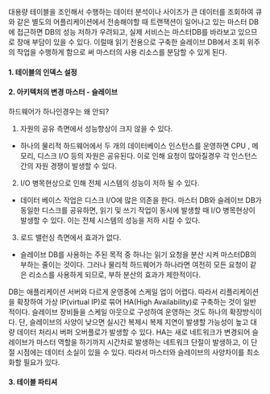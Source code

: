 
대용량 테이블을 조인해서 수행하는 데이터 분석이나 사이즈가 큰 데이터를 조회하여 큐와 같은 별도의 어플리케이션에서 전송해야할 때 트랜잭션이 일어나고 있는 마스터 DB에 접근하면 DB의 성능 저하가 우려되고, 실제 서비스는 마스터DB를 바라보고 있으므로 장애 부담이 있을 수 있다. 
이럴때 읽기 전용으로 구축한 슬레이브 DB에서 조회 위주의 작업을 수행하게 함으로 써 마스터의 사용 리소스를 분담할 수 있게 된다. 

#### 1. 테이블의 인덱스 설정 

#### 2. 아키텍처의 변경 마스터 - 슬레이브

하드웨어가 하나인경우는 왜 안되?
1. 자원의 공유 측면에서 성능향상이 크지 않을 수 있다.  
* 하나의 물리적 하드웨어에서 두 개의 데이터베이스 인스턴스를 운영하면 CPU , 메모리, 디스크 I/O 등의 자원은 공유된다. 이로 인해 요청이 많아질경우 각 인스턴스간의 자원 경쟁이 발생할 수 있다.
2. I/O 병목현상으로 인해 전체 시스템의 성능이 저하 될 수 있다.  
* 데이터 베이스 작업은 디스크 I/O에 많은 의존을 한다. 마스터 DB와 슬레이브 DB가 동일한 디스크를 공유하면, 읽기 및 쓰기 작업이 동시에 발생할 때 I/O 병목현상이 발생할 수 있다. 이는 전체 시스템의 성능을 저하 시킬 수 있다. 
3. 로드 밸런싱 측면에서 효과가 없다. 
* 슬레이브 DB를 사용하는 주된 목적 중 하나는 읽기 요청을 분산 시켜 마스터DB의 부하는 줄이는 것이다. 그러나 물리적 하드웨어가 하나라면 여전히 모든 요청이 같은 리소스를 사용하게 되므로, 부하 분산의 효과가 제한적이다. 



DB는 애플리케이션 서버와 다르게 운영중에 스케일 업이 어렵다. 따라서 리플리케이션을 확장하여 가상 IP(virtual IP)로 묶어 HA(High Availability)로 구축하는 것이 일반적이다. 
슬레이브 장비들을 스케일 아웃으로 구성하여 운영하는 것도 하나의 확장방식이다. 
단, 슬레이브의 사양이 낮으면 실시간 복제시 복제 지연이 발생할 가능성이 높고 대량 데이터 처리시 버퍼 오버플로가 발생할 수 있다. HA는 새로 네트워크가 변경되어 슬레이브가 마스터 역할을 하기까지 시간차로 발생하는 네트워크 단절이 발생하고, 이 단절 시점에는 데이터 소실이 있을 수 있다. 따라서 마스터와 슬레이브의 사양차이를 최소화할 필요가 있다. 

#### 3. 테이블 파티셔